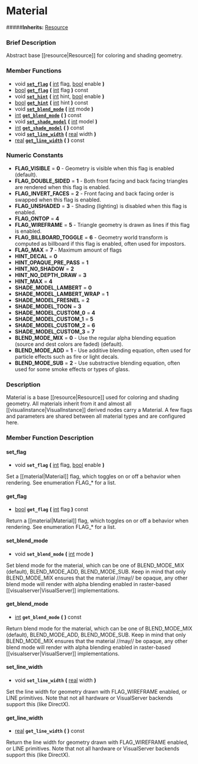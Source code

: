 #  Material  
#####**Inherits:** [Resource](class_resource)

###  Brief Description  
Abstract base [[resource|Resource]] for coloring and shading geometry.

###  Member Functions 
  * void  **[`set_flag`](#set_flag)**  **(** [int](class_int) flag, [bool](class_bool) enable  **)**
  * [bool](class_bool)  **[`get_flag`](#get_flag)**  **(** [int](class_int) flag  **)** const
  * void  **[`set_hint`](#set_hint)**  **(** [int](class_int) hint, [bool](class_bool) enable  **)**
  * [bool](class_bool)  **[`get_hint`](#get_hint)**  **(** [int](class_int) hint  **)** const
  * void  **[`set_blend_mode`](#set_blend_mode)**  **(** [int](class_int) mode  **)**
  * [int](class_int)  **[`get_blend_mode`](#get_blend_mode)**  **(** **)** const
  * void  **[`set_shade_model`](#set_shade_model)**  **(** [int](class_int) model  **)**
  * [int](class_int)  **[`get_shade_model`](#get_shade_model)**  **(** **)** const
  * void  **[`set_line_width`](#set_line_width)**  **(** [real](class_real) width  **)**
  * [real](class_real)  **[`get_line_width`](#get_line_width)**  **(** **)** const

###  Numeric Constants  
  * **FLAG_VISIBLE** = **0** - Geometry is visible when this flag is enabled (default).
  * **FLAG_DOUBLE_SIDED** = **1** - Both front facing and back facing triangles are rendered when this flag is enabled.
  * **FLAG_INVERT_FACES** = **2** - Front facing and back facing order is swapped when this flag is enabled.
  * **FLAG_UNSHADED** = **3** - Shading (lighting) is disabled when this flag is enabled.
  * **FLAG_ONTOP** = **4**
  * **FLAG_WIREFRAME** = **5** - Triangle geometry is drawn as lines if this flag is enabled.
  * **FLAG_BILLBOARD_TOGGLE** = **6** - Geometry world transform is computed as billboard if this flag is enabled, often used for impostors.
  * **FLAG_MAX** = **7** - Maximum amount of flags
  * **HINT_DECAL** = **0**
  * **HINT_OPAQUE_PRE_PASS** = **1**
  * **HINT_NO_SHADOW** = **2**
  * **HINT_NO_DEPTH_DRAW** = **3**
  * **HINT_MAX** = **4**
  * **SHADE_MODEL_LAMBERT** = **0**
  * **SHADE_MODEL_LAMBERT_WRAP** = **1**
  * **SHADE_MODEL_FRESNEL** = **2**
  * **SHADE_MODEL_TOON** = **3**
  * **SHADE_MODEL_CUSTOM_0** = **4**
  * **SHADE_MODEL_CUSTOM_1** = **5**
  * **SHADE_MODEL_CUSTOM_2** = **6**
  * **SHADE_MODEL_CUSTOM_3** = **7**
  * **BLEND_MODE_MIX** = **0** - Use the regular alpha blending equation (source and dest colors are faded) (default).
  * **BLEND_MODE_ADD** = **1** - Use additive blending equation, often used for particle effects such as fire or light decals.
  * **BLEND_MODE_SUB** = **2** - Use substractive blending equation, often used for some smoke effects or types of glass.

###  Description  
Material is a base [[resource|Resource]] used for coloring and shading geometry. All materials inherit from it and almost all [[visualinstance|VisualInstance]] derived nodes carry a Material. A few flags and parameters are shared between all material types and are configured here.

###  Member Function Description  

#### <a name="set_flag">set_flag</a>
  * void  **`set_flag`**  **(** [int](class_int) flag, [bool](class_bool) enable  **)**

Set a [[material|Material]] flag, which toggles on or off a behavior when rendering. See enumeration FLAG_* for a list.

#### <a name="get_flag">get_flag</a>
  * [bool](class_bool)  **`get_flag`**  **(** [int](class_int) flag  **)** const

Return a [[material|Material]] flag, which toggles on or off a behavior when rendering. See enumeration FLAG_* for a list.

#### <a name="set_blend_mode">set_blend_mode</a>
  * void  **`set_blend_mode`**  **(** [int](class_int) mode  **)**

Set blend mode for the material, which can be one of BLEND_MODE_MIX (default), BLEND_MODE_ADD, BLEND_MODE_SUB. Keep in mind that only BLEND_MODE_MIX ensures that the material //may// be opaque, any other blend mode will render with alpha blending enabled in raster-based [[visualserver|VisualServer]] implementations.

#### <a name="get_blend_mode">get_blend_mode</a>
  * [int](class_int)  **`get_blend_mode`**  **(** **)** const

Return blend mode for the material, which can be one of BLEND_MODE_MIX (default), BLEND_MODE_ADD, BLEND_MODE_SUB. Keep in mind that only BLEND_MODE_MIX ensures that the material //may// be opaque, any other blend mode will render with alpha blending enabled in raster-based [[visualserver|VisualServer]] implementations.

#### <a name="set_line_width">set_line_width</a>
  * void  **`set_line_width`**  **(** [real](class_real) width  **)**

Set the line width for geometry drawn with FLAG_WIREFRAME enabled, or LINE primitives. Note that not all hardware or VisualServer backends support this (like DirectX).

#### <a name="get_line_width">get_line_width</a>
  * [real](class_real)  **`get_line_width`**  **(** **)** const

Return the line width for geometry drawn with FLAG_WIREFRAME enabled, or LINE primitives. Note that not all hardware or VisualServer backends support this (like DirectX).
